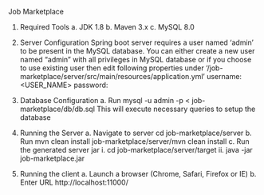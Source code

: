 Job Marketplace

1.    Required Tools
             a. JDK 1.8
             b. Maven 3.x
             c. MySQL 8.0
            
2.    Server Configuration
            Spring boot server requires a user named ‘admin’ to be present in the MySQL database. You can either create a new user named “admin” with all privileges in MySQL database or if you choose to use existing user then edit following properties under ‘/job-marketplace/server/src/main/resources/application.yml’
            username: <USER_NAME>
            password: <PASSWORD>
            
3.    Database Configuration
            a.    Run mysql -u admin -p < job-marketplace/db/db.sql
                  This will execute necessary queries to setup the database
            
4.    Running the Server
            a.    Navigate to server
                    cd job-marketplace/server
            b.    Run mvn clean install
                    job-marketplace/server/mvn clean install
            c.    Run the generated server jar
                        i.    cd job-marketplace/server/target
                        ii.    java -jar job-marketplace.jar
                        
5.    Running the client
            a.    Launch a browser (Chrome, Safari, Firefox or IE)
            b.    Enter URL http://localhost:11000/

